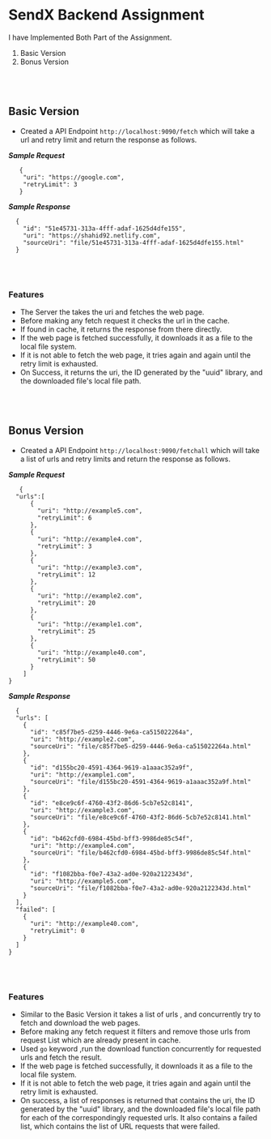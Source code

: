 # SendX Backend Assignment

I have Implemented Both Part of the Assignment.
1. Basic Version
2. Bonus Version

<br>
<br>

## Basic Version
- Created a API Endpoint `http://localhost:9090/fetch` which will take a url and retry limit and return the response as follows.


***Sample Request***
```
   {
    "uri": "https://google.com",
    "retryLimit": 3
   }
```

***Sample Response***
```
  {
    "id": "51e45731-313a-4fff-adaf-1625d4dfe155",
    "uri": "https://shahid92.netlify.com",
    "sourceUri": "file/51e45731-313a-4fff-adaf-1625d4dfe155.html"
  }
```

<br>
<br>

### Features
- The Server the takes the uri and fetches the web page.
- Before making any fetch request it checks the url in the cache.
- If found in cache, it returns the response from there directly.
- If the web page is fetched successfully, it downloads it as a file to the local file system.
- If it is not able to fetch the web page, it tries again and again until the retry limit is exhausted.
- On Success, it returns the uri, the ID generated by the "uuid" library, and the downloaded file's local file path.


<br>
<br>


## Bonus Version
- Created a API Endpoint `http://localhost:9090/fetchall` which will take a list of urls and retry limits and return the response as follows.


***Sample Request***
```
   {
  "urls":[
      {
        "uri": "http://example5.com",
        "retryLimit": 6
      },
      {
        "uri": "http://example4.com",
        "retryLimit": 3
      },
      {
        "uri": "http://example3.com",
        "retryLimit": 12
      },
      {
        "uri": "http://example2.com",
        "retryLimit": 20
      },
      {
        "uri": "http://example1.com",
        "retryLimit": 25
      },
      {
        "uri": "http://example40.com",
        "retryLimit": 50
      }
    ]
}
```

***Sample Response***
```
  {
  "urls": [
    {
      "id": "c85f7be5-d259-4446-9e6a-ca515022264a",
      "uri": "http://example2.com",
      "sourceUri": "file/c85f7be5-d259-4446-9e6a-ca515022264a.html"
    },
    {
      "id": "d155bc20-4591-4364-9619-a1aaac352a9f",
      "uri": "http://example1.com",
      "sourceUri": "file/d155bc20-4591-4364-9619-a1aaac352a9f.html"
    },
    {
      "id": "e8ce9c6f-4760-43f2-86d6-5cb7e52c8141",
      "uri": "http://example3.com",
      "sourceUri": "file/e8ce9c6f-4760-43f2-86d6-5cb7e52c8141.html"
    },
    {
      "id": "b462cfd0-6984-45bd-bff3-9986de85c54f",
      "uri": "http://example4.com",
      "sourceUri": "file/b462cfd0-6984-45bd-bff3-9986de85c54f.html"
    },
    {
      "id": "f1082bba-f0e7-43a2-ad0e-920a2122343d",
      "uri": "http://example5.com",
      "sourceUri": "file/f1082bba-f0e7-43a2-ad0e-920a2122343d.html"
    }
  ],
  "failed": [
    {
      "uri": "http://example40.com",
      "retryLimit": 0
    }
  ]
}
```

<br>
<br>

### Features
- Similar to the Basic Version it takes a list of urls , and concurrently try to fetch and download the web pages.
- Before making any fetch request it filters and remove those urls from request List which are already present in cache.
- Used `go` keyword ,run the download function concurrently for requested urls and fetch the result.
- If the web page is fetched successfully, it downloads it as a file to the local file system.
- If it is not able to fetch the web page, it tries again and again until the retry limit is exhausted.
- On success, a list of responses is returned that contains the uri, the ID generated by the "uuid" library, and the downloaded file's local file path for each of the correspondingly requested urls. It also contains a failed list, which contains the list of URL requests that were failed.
